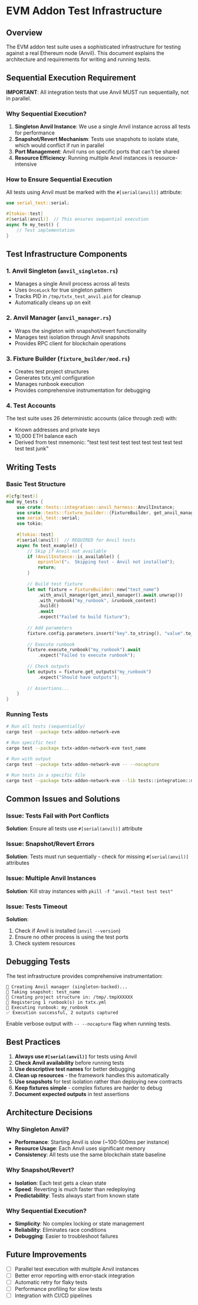 # EVM Addon Test Infrastructure

## Overview

The EVM addon test suite uses a sophisticated infrastructure for testing against a real Ethereum node (Anvil). This document explains the architecture and requirements for writing and running tests.

## Sequential Execution Requirement

**IMPORTANT**: All integration tests that use Anvil MUST run sequentially, not in parallel.

### Why Sequential Execution?

1. **Singleton Anvil Instance**: We use a single Anvil instance across all tests for performance
2. **Snapshot/Revert Mechanism**: Tests use snapshots to isolate state, which would conflict if run in parallel
3. **Port Management**: Anvil runs on specific ports that can't be shared
4. **Resource Efficiency**: Running multiple Anvil instances is resource-intensive

### How to Ensure Sequential Execution

All tests using Anvil must be marked with the `#[serial(anvil)]` attribute:

```rust
use serial_test::serial;

#[tokio::test]
#[serial(anvil)]  // This ensures sequential execution
async fn my_test() {
    // Test implementation
}
```

## Test Infrastructure Components

### 1. Anvil Singleton (`anvil_singleton.rs`)

- Manages a single Anvil process across all tests
- Uses `OnceLock` for true singleton pattern
- Tracks PID in `/tmp/txtx_test_anvil.pid` for cleanup
- Automatically cleans up on exit

### 2. Anvil Manager (`anvil_manager.rs`)

- Wraps the singleton with snapshot/revert functionality
- Manages test isolation through Anvil snapshots
- Provides RPC client for blockchain operations

### 3. Fixture Builder (`fixture_builder/mod.rs`)

- Creates test project structures
- Generates txtx.yml configuration
- Manages runbook execution
- Provides comprehensive instrumentation for debugging

### 4. Test Accounts

The test suite uses 26 deterministic accounts (alice through zed) with:
- Known addresses and private keys
- 10,000 ETH balance each
- Derived from test mnemonic: "test test test test test test test test test test test junk"

## Writing Tests

### Basic Test Structure

```rust
#[cfg(test)]
mod my_tests {
    use crate::tests::integration::anvil_harness::AnvilInstance;
    use crate::tests::fixture_builder::{FixtureBuilder, get_anvil_manager};
    use serial_test::serial;
    use tokio;
    
    #[tokio::test]
    #[serial(anvil)]  // REQUIRED for Anvil tests
    async fn test_example() {
        // Skip if Anvil not available
        if !AnvilInstance::is_available() {
            eprintln!("⚠️  Skipping test - Anvil not installed");
            return;
        }
        
        // Build test fixture
        let mut fixture = FixtureBuilder::new("test_name")
            .with_anvil_manager(get_anvil_manager().await.unwrap())
            .with_runbook("my_runbook", &runbook_content)
            .build()
            .await
            .expect("Failed to build fixture");
        
        // Add parameters
        fixture.config.parameters.insert("key".to_string(), "value".to_string());
        
        // Execute runbook
        fixture.execute_runbook("my_runbook").await
            .expect("Failed to execute runbook");
        
        // Check outputs
        let outputs = fixture.get_outputs("my_runbook")
            .expect("Should have outputs");
        
        // Assertions...
    }
}
```

### Running Tests

```bash
# Run all tests (sequentially)
cargo test --package txtx-addon-network-evm

# Run specific test
cargo test --package txtx-addon-network-evm test_name

# Run with output
cargo test --package txtx-addon-network-evm -- --nocapture

# Run tests in a specific file
cargo test --package txtx-addon-network-evm --lib tests::integration::module_name
```

## Common Issues and Solutions

### Issue: Tests Fail with Port Conflicts
**Solution**: Ensure all tests use `#[serial(anvil)]` attribute

### Issue: Snapshot/Revert Errors
**Solution**: Tests must run sequentially - check for missing `#[serial(anvil)]` attributes

### Issue: Multiple Anvil Instances
**Solution**: Kill stray instances with `pkill -f "anvil.*test test test"`

### Issue: Tests Timeout
**Solution**: 
1. Check if Anvil is installed (`anvil --version`)
2. Ensure no other process is using the test ports
3. Check system resources

## Debugging Tests

The test infrastructure provides comprehensive instrumentation:

```
🔧 Creating Anvil manager (singleton-backed)...
📸 Taking snapshot: test_name
📁 Creating project structure in: /tmp/.tmpXXXXXX
📝 Registering 1 runbook(s) in txtx.yml
🚀 Executing runbook: my_runbook
✅ Execution successful, 2 outputs captured
```

Enable verbose output with `-- --nocapture` flag when running tests.

## Best Practices

1. **Always use `#[serial(anvil)]`** for tests using Anvil
2. **Check Anvil availability** before running tests
3. **Use descriptive test names** for better debugging
4. **Clean up resources** - the framework handles this automatically
5. **Use snapshots** for test isolation rather than deploying new contracts
6. **Keep fixtures simple** - complex fixtures are harder to debug
7. **Document expected outputs** in test assertions

## Architecture Decisions

### Why Singleton Anvil?
- **Performance**: Starting Anvil is slow (~100-500ms per instance)
- **Resource Usage**: Each Anvil uses significant memory
- **Consistency**: All tests use the same blockchain state baseline

### Why Snapshot/Revert?
- **Isolation**: Each test gets a clean state
- **Speed**: Reverting is much faster than redeploying
- **Predictability**: Tests always start from known state

### Why Sequential Execution?
- **Simplicity**: No complex locking or state management
- **Reliability**: Eliminates race conditions
- **Debugging**: Easier to troubleshoot failures

## Future Improvements

- [ ] Parallel test execution with multiple Anvil instances
- [ ] Better error reporting with error-stack integration
- [ ] Automatic retry for flaky tests
- [ ] Performance profiling for slow tests
- [ ] Integration with CI/CD pipelines